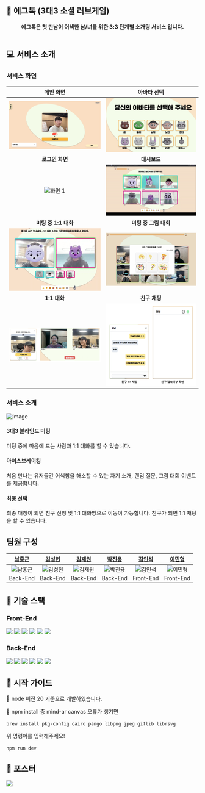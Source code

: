 ## 🍳 에그톡 (3대3 소셜 러브게임)

<div align="center"><b>에그톡은 첫 만남이 어색한 남/녀를 위한 3:3 단계별 소개팅 서비스 입니다.</b></div>
<br/>

## 💻 서비스 소개

### 서비스 화면

<div align="center">

|                             메인 화면                             |                           아바타 선택                           |
| :---------------------------------------------------------------: | :-------------------------------------------------------------: |
| <img src="public/static/main_page.png" alt="화면 1" width="350"/> | <img src="public/static/avatar.png" alt="화면 2" width="350"/>  |
|                          **로그인 화면**                          |                          **대시보드**                           |
|  <img src="public/static/random.gif" alt="화면 1" width="350"/>   |  <img src="public/static/love.gif" alt="화면 2" width="350"/>   |
|                       **미팅 중 1:1 대화**                        |                      **미팅 중 그림 대회**                      |
|  <img src="public/static/oneone.png" alt="화면 1" width="350"/>   | <img src="public/static/drawing.png" alt="화면 2" width="350"/> |
|                           **1:1 대화**                            |                          **친구 채팅**                          |
| <img src="public/static/lastpick.png" alt="화면 1" width="350"/>  |  <img src="public/static/chat.png" alt="화면 2" width="350"/>   |

</div>

### 서비스 소개

![image](https://github.com/user-attachments/assets/eaddeda1-0394-421a-b443-43fdc7c8ae04)

#### 3대3 블라인드 미팅

미팅 중에 마음에 드는 사람과 1:1 대화를 할 수 있습니다.

#### 아이스브레이킹

처음 만나는 유저들간 어색함을 해소할 수 있는 자기 소개, 랜덤 질문, 그림 대회 이벤트를 제공합니다.

#### 최종 선택

최종 매칭이 되면 친구 신청 및 1:1 대화방으로 이동이 가능합니다. 친구가 되면 1:1 채팅을 할 수 있습니다.

## 팀원 구성

|        [남홍근](https://github.com/Amborsia)        |        [김성현](https://github.com/sh940701)        |        [김재원](https://github.com/won-N-only)        |        [박진용](https://github.com/Bambamsong)        |        [김인석](https://github.com/ingssg)        |        [이민형](https://github.com/hyeong1)        |
| :-------------------------------------------------: | :-------------------------------------------------: | :---------------------------------------------------: | :---------------------------------------------------: | :-----------------------------------------------: | :------------------------------------------------: |
| ![남홍근](https://github.com/Amborsia.png?size=600) | ![김성현](https://github.com/sh940701.png?size=600) | ![김재원](https://github.com/won-N-only.png?size=600) | ![박진용](https://github.com/Bambamsong.png?size=600) | ![김인석](https://github.com/ingssg.png?size=600) | ![이민형](https://github.com/hyeong1.png?size=600) |
|                      Back-End                       |                      Back-End                       |                       Back-End                        |                       Back-End                        |                     Front-End                     |                     Front-End                      |

## 🔨 기술 스택

### Front-End

<img src="https://img.shields.io/badge/TypeScript-3178C6?style=for-the-badge&logo=typescript&logoColor=white" />
<img src="https://img.shields.io/badge/Next.js-000000?style=for-the-badge&logo=nextdotjs&logoColor=white" />
<img src="https://img.shields.io/badge/Recoil-3578E5?style=for-the-badge&logo=recoil&logoColor=white" />
<img src="https://img.shields.io/badge/Three.js-000000?style=for-the-badge&logo=threedotjs&logoColor=white" />
<img src="https://img.shields.io/badge/Socket.io-010101?style=for-the-badge&logo=socketdotio&logoColor=white" />
<img src="https://img.shields.io/badge/Tailwind%20CSS-38B2AC?style=for-the-badge&logo=tailwind-css&logoColor=white" />

### Back-End

<img src="https://img.shields.io/badge/TypeScript-3178C6?style=for-the-badge&logo=typescript&logoColor=white" />
<img src="https://img.shields.io/badge/NestJS-E0234E?style=for-the-badge&logo=nestjs&logoColor=white" />
<img src="https://img.shields.io/badge/Socket.io-010101?style=for-the-badge&logo=socketdotio&logoColor=white" />
<img src="https://img.shields.io/badge/OpenVidu-1D74DA?style=for-the-badge&logo=openvidu&logoColor=white" />
<img src="https://img.shields.io/badge/Redis-DC382D?style=for-the-badge&logo=redis&logoColor=white" />
<img src="https://img.shields.io/badge/MongoDB-47A248?style=for-the-badge&logo=mongodb&logoColor=white" />

## 📙 시작 가이드

🚨 node 버전 20 기준으로 개발하였습니다.

🚨 npm install 중 mind-ar canvas 오류가 생기면

```
brew install pkg-config cairo pango libpng jpeg giflib librsvg
```

위 명령어를 입력해주세요!

```
npm run dev
```

## 📰 포스터

<img src="public\static\poster.png">
